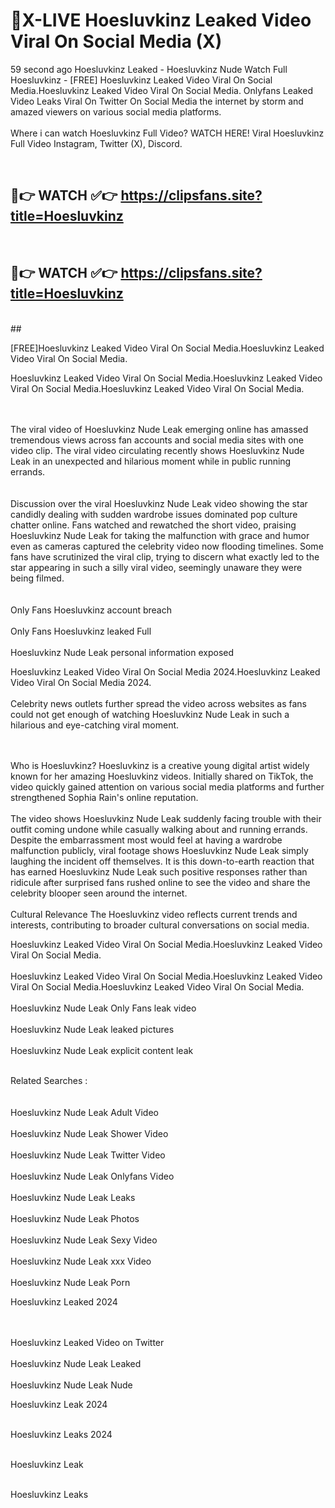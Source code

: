 # 🔴X-LIVE Hoesluvkinz Leaked Video Viral On Social Media (X)<br>


59 second ago Hoesluvkinz Leaked  - Hoesluvkinz Nude  Watch Full Hoesluvkinz - [FREE] Hoesluvkinz Leaked Video Viral On Social Media.Hoesluvkinz Leaked Video Viral On Social Media.   Onlyfans Leaked Video Leaks Viral On Twitter On Social Media the internet by storm and amazed viewers on various social media platforms. <br><br>
Where i can watch Hoesluvkinz Full Video? WATCH HERE! Viral Hoesluvkinz Full Video Instagram, Twitter (X), Discord. <br>


 <br>

##  🔴👉 WATCH ✅👉  <a href="https://clipsfans.site?title=Hoesluvkinz&ref=git">https://clipsfans.site?title=Hoesluvkinz</a> <br>
  <br>

##  🔴👉 WATCH ✅👉  <a href="https://clipsfans.site?title=Hoesluvkinz&ref=git">https://clipsfans.site?title=Hoesluvkinz</a> <br>
  <br>
  ##



[FREE]Hoesluvkinz Leaked Video Viral On Social Media.Hoesluvkinz Leaked Video Viral On Social Media. <br>

Hoesluvkinz Leaked Video Viral On Social Media.Hoesluvkinz Leaked Video Viral On Social Media.Hoesluvkinz Leaked Video Viral On Social Media. <br>


  <br>

  <br>
The viral video of Hoesluvkinz Nude Leak emerging online has amassed tremendous views across fan accounts and social media sites with one video clip. The viral video circulating recently shows Hoesluvkinz Nude Leak in an unexpected and hilarious moment while in public running errands.<br>
<br>


<br>
Discussion over the viral Hoesluvkinz Nude Leak video showing the star candidly dealing with sudden wardrobe issues dominated pop culture chatter online. Fans watched and rewatched the short video, praising Hoesluvkinz Nude Leak for taking the malfunction with grace and humor even as cameras captured the celebrity video now flooding timelines. Some fans have scrutinized the viral clip, trying to discern what exactly led to the star appearing in such a silly viral video, seemingly unaware they were being filmed.<br>
<br>
<br> 
Only Fans Hoesluvkinz account breach<br>
<br>
Only Fans Hoesluvkinz leaked Full <br>
<br>
Hoesluvkinz Nude Leak personal information exposed<br>

Hoesluvkinz Leaked Video Viral On Social Media 2024.Hoesluvkinz Leaked Video Viral On Social Media 2024. <br>
<br>
Celebrity news outlets further spread the video across websites as fans could not get enough of watching Hoesluvkinz Nude Leak in such a hilarious and eye-catching viral moment.<br>
<br>

<br>
Who is Hoesluvkinz? Hoesluvkinz is a creative young digital artist widely known for her amazing Hoesluvkinz videos. Initially shared on TikTok, the video quickly gained attention on various social media platforms and further strengthened Sophia Rain's online reputation.<br>
<br>
The video shows Hoesluvkinz Nude Leak suddenly facing trouble with their outfit coming undone while casually walking about and running errands. Despite the embarrassment most would feel at having a wardrobe malfunction publicly, viral footage shows Hoesluvkinz Nude Leak simply laughing the incident off themselves. It is this down-to-earth reaction that has earned Hoesluvkinz Nude Leak such positive responses rather than ridicule after surprised fans rushed online to see the video and share the celebrity blooper seen around the internet.<br>
<br>
Cultural Relevance The Hoesluvkinz video reflects current trends and interests, contributing to broader cultural conversations on social media.<br>

Hoesluvkinz Leaked Video Viral On Social Media.Hoesluvkinz Leaked Video Viral On Social Media.<br>
<br>
Hoesluvkinz Leaked Video Viral On Social Media.Hoesluvkinz Leaked Video Viral On Social Media.Hoesluvkinz Leaked Video Viral On Social Media.<br>
<br>
Hoesluvkinz Nude Leak Only Fans leak video<br>
<br>
Hoesluvkinz Nude Leak leaked pictures<br>
<br>
Hoesluvkinz Nude Leak explicit content leak<br>


<br>
Related Searches :<br>
<br>

<br>
Hoesluvkinz Nude Leak Adult Video<br>
<br>
Hoesluvkinz Nude Leak Shower Video<br>
<br>
Hoesluvkinz Nude Leak Twitter Video<br>
<br>
Hoesluvkinz Nude Leak Onlyfans Video<br>
<br>
Hoesluvkinz Nude Leak Leaks<br>
<br>
Hoesluvkinz Nude Leak Photos<br>

<br>
Hoesluvkinz Nude Leak Sexy Video<br>
<br>
Hoesluvkinz Nude Leak xxx Video<br>
<br>
Hoesluvkinz Nude Leak Porn<br>

Hoesluvkinz  Leaked 2024 <br> <br>
<br>

Hoesluvkinz Leaked Video on Twitter <br>
<br>
Hoesluvkinz Nude Leak Leaked<br>
<br>
Hoesluvkinz Nude Leak Nude<br>


Hoesluvkinz  Leak 2024 <br> <br>



Hoesluvkinz  Leaks 2024 <br> <br>



 
Hoesluvkinz  Leak<br> <br>



Hoesluvkinz  Leaks<br> <br>





</p>




 



</p>










